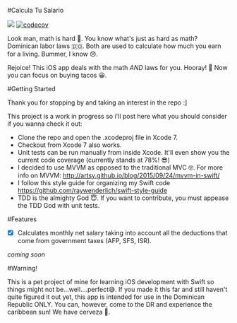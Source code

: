 #Calcula Tu Salario

![](https://travis-ci.org/jeanbernard/Calcula_Tu_Salario.svg?branch=master) [![codecov](https://codecov.io/gh/jeanbernard/Calcula_Tu_Salario/branch/master/graph/badge.svg)](https://codecov.io/gh/jeanbernard/Calcula_Tu_Salario)


Look man, math is hard 🤔. You know what's just as hard as math? Dominican labor laws 🇩🇴. Both are used to calculate how much you earn for a living. Bummer, I know 😞.

Rejoice! This iOS app deals with the math *AND* laws for you. Hooray! 🎉 Now you can focus on buying tacos 😀.

#Getting Started

Thank you for stopping by and taking an interest in the repo :]

This project is a work in progress so i'll post here what you should consider if you wanna check it out:

* Clone the repo and open the .xcodeproj file in Xcode 7.
* Checkout from Xcode 7 also works.
* Unit tests can be run manually from inside Xcode. It'll even show you the current code coverage (currently stands at 78%! 😎)
* I decided to use MVVM as opposed to the traditional MVC 🤓. For more info on MVVM: http://artsy.github.io/blog/2015/09/24/mvvm-in-swift/
* I follow this style guide for organizing my Swift code https://github.com/raywenderlich/swift-style-guide
* TDD is the almighty God 😇. If you want to contribute, you must appease the TDD God with unit tests.

#Features

- [x] Calculates monthly net salary taking into account all the deductions that come from government taxes (AFP, SFS, ISR).

*coming soon*

#Warning!

This is a pet project of mine for learning iOS development with Swift so things might not be...well....perfect😅.
If you made it this far and still haven't quite figured it out yet, this app is intended for use in the Dominican Republic ONLY. You can, however, come to the DR and experience the caribbean sun! We have cerveza 😬.

